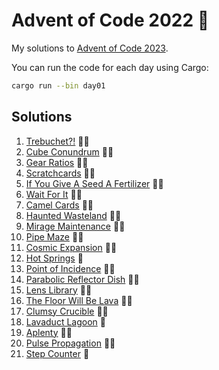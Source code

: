 # Advent of Code 2022 🌟

My solutions to [Advent of Code 2023](https://adventofcode.com/2023).

You can run the code for each day using Cargo:

```bash
cargo run --bin day01
```

## Solutions

1. [Trebuchet?!](day01) 🌟🌟
2. [Cube Conundrum](day02) 🌟🌟
3. [Gear Ratios](day03) 🌟🌟
4. [Scratchcards](day04) 🌟🌟
5. [If You Give A Seed A Fertilizer](day05) 🌟🌟
6. [Wait For It](day06) 🌟🌟
7. [Camel Cards](day07) 🌟🌟
8. [Haunted Wasteland](day08) 🌟🌟
9. [Mirage Maintenance](day09) 🌟🌟
10. [Pipe Maze](day10) 🌟🌟
11. [Cosmic Expansion](day11) 🌟🌟
12. [Hot Springs](day12) 🌟
13. [Point of Incidence](day13) 🌟🌟
14. [Parabolic Reflector Dish](day14) 🌟🌟
15. [Lens Library](day15) 🌟🌟
16. [The Floor Will Be Lava](day16) 🌟🌟
17. [Clumsy Crucible](day17) 🌟🌟
18. [Lavaduct Lagoon](day18) 🌟
19. [Aplenty](day19) 🌟🌟
20. [Pulse Propagation](day20) 🌟🌟
21. [Step Counter](day21) 🌟

